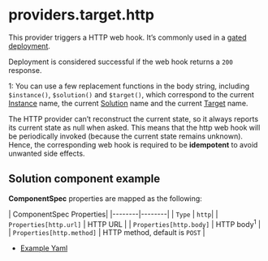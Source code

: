 # providers.target.http

This provider triggers a HTTP web hook. It’s commonly used in a [gated deployment](../../scenarios/gated-deployment-logic-app.md).

Deployment is considered successful if the web hook returns a `200` response.

1: You can use a few replacement functions in the body string, including `$instance()`, `$solution()` and `$target()`, which correspond to the current [Instance](../concepts/unified-object-model/instance.md) name, the current [Solution](../concepts/unified-object-model/solution.md) name and the current [Target](../concepts/unified-object-model/target.md) name.

The HTTP provider can’t reconstruct the current state, so it always reports its current state as null when asked. This means that the http web hook will be periodically invoked (because the current state remains unknown). Hence, the corresponding web hook is required to be **idempotent** to avoid unwanted side effects.

## Solution component example

**ComponentSpec** properties are mapped as the following:

| ComponentSpec Properties| 
|--------|--------|
| `Type` | `http`|
| `Properties[http.url]` | HTTP URL |
| `Properties[http.body]` | HTTP body<sup>1</sup> |
| `Properties[http.method]` | HTTP method, default is `POST` |

* [Example Yaml](../../../samples/k8s/http/target.yaml)
